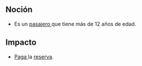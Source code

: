 ## Noción

* Es un [pasajero ](https://app.nuclino.com/Curso-LEL/Agencia-de-Viajes/Sujeto-Pasajero-1aca8769-d624-47f7-9373-9682438afab4)que tiene más de 12 años de edad.

## Impacto

* [Paga ](https://app.nuclino.com/Curso-LEL/Agencia-de-Viajes/Verbo-Pagar-277455b0-bc20-4844-94c7-c7ccea3fe5e2)la [reserva](https://app.nuclino.com/Curso-LEL/Agencia-de-Viajes/Objeto-Reserva-f6cb1208-721f-4cea-895b-40a0e9825210).

## 